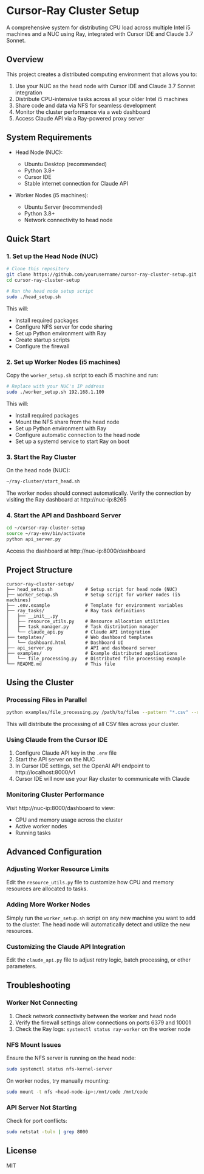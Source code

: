 # Cursor-Ray Cluster Setup

A comprehensive system for distributing CPU load across multiple Intel i5 machines and a NUC using Ray, integrated with Cursor IDE and Claude 3.7 Sonnet.

## Overview

This project creates a distributed computing environment that allows you to:

1. Use your NUC as the head node with Cursor IDE and Claude 3.7 Sonnet integration
2. Distribute CPU-intensive tasks across all your older Intel i5 machines
3. Share code and data via NFS for seamless development
4. Monitor the cluster performance via a web dashboard
5. Access Claude API via a Ray-powered proxy server

## System Requirements

- Head Node (NUC):
  - Ubuntu Desktop (recommended)
  - Python 3.8+
  - Cursor IDE
  - Stable internet connection for Claude API

- Worker Nodes (i5 machines):
  - Ubuntu Server (recommended)
  - Python 3.8+
  - Network connectivity to head node

## Quick Start

### 1. Set up the Head Node (NUC)

```bash
# Clone this repository
git clone https://github.com/yourusername/cursor-ray-cluster-setup.git
cd cursor-ray-cluster-setup

# Run the head node setup script
sudo ./head_setup.sh
```

This will:
- Install required packages
- Configure NFS server for code sharing
- Set up Python environment with Ray
- Create startup scripts
- Configure the firewall

### 2. Set up Worker Nodes (i5 machines)

Copy the `worker_setup.sh` script to each i5 machine and run:

```bash
# Replace with your NUC's IP address
sudo ./worker_setup.sh 192.168.1.100
```

This will:
- Install required packages
- Mount the NFS share from the head node
- Set up Python environment with Ray
- Configure automatic connection to the head node
- Set up a systemd service to start Ray on boot

### 3. Start the Ray Cluster

On the head node (NUC):

```bash
~/ray-cluster/start_head.sh
```

The worker nodes should connect automatically. Verify the connection by visiting the Ray dashboard at http://nuc-ip:8265

### 4. Start the API and Dashboard Server

```bash
cd ~/cursor-ray-cluster-setup
source ~/ray-env/bin/activate
python api_server.py
```

Access the dashboard at http://nuc-ip:8000/dashboard

## Project Structure

```
cursor-ray-cluster-setup/
├── head_setup.sh            # Setup script for head node (NUC)
├── worker_setup.sh          # Setup script for worker nodes (i5 machines)
├── .env.example             # Template for environment variables
├── ray_tasks/               # Ray task definitions
│   ├── __init__.py
│   ├── resource_utils.py    # Resource allocation utilities
│   ├── task_manager.py      # Task distribution manager
│   └── claude_api.py        # Claude API integration
├── templates/               # Web dashboard templates
│   └── dashboard.html       # Dashboard UI
├── api_server.py            # API and dashboard server
├── examples/                # Example distributed applications
│   └── file_processing.py   # Distributed file processing example
└── README.md                # This file
```

## Using the Cluster

### Processing Files in Parallel

```bash
python examples/file_processing.py /path/to/files --pattern "*.csv" --recursive
```

This will distribute the processing of all CSV files across your cluster.

### Using Claude from the Cursor IDE

1. Configure Claude API key in the `.env` file
2. Start the API server on the NUC
3. In Cursor IDE settings, set the OpenAI API endpoint to http://localhost:8000/v1
4. Cursor IDE will now use your Ray cluster to communicate with Claude

### Monitoring Cluster Performance

Visit http://nuc-ip:8000/dashboard to view:
- CPU and memory usage across the cluster
- Active worker nodes
- Running tasks

## Advanced Configuration

### Adjusting Worker Resource Limits

Edit the `resource_utils.py` file to customize how CPU and memory resources are allocated to tasks.

### Adding More Worker Nodes

Simply run the `worker_setup.sh` script on any new machine you want to add to the cluster. The head node will automatically detect and utilize the new resources.

### Customizing the Claude API Integration

Edit the `claude_api.py` file to adjust retry logic, batch processing, or other parameters.

## Troubleshooting

### Worker Not Connecting

1. Check network connectivity between the worker and head node
2. Verify the firewall settings allow connections on ports 6379 and 10001
3. Check the Ray logs: `systemctl status ray-worker` on the worker node

### NFS Mount Issues

Ensure the NFS server is running on the head node:
```bash
sudo systemctl status nfs-kernel-server
```

On worker nodes, try manually mounting:
```bash
sudo mount -t nfs <head-node-ip>:/mnt/code /mnt/code
```

### API Server Not Starting

Check for port conflicts:
```bash
sudo netstat -tuln | grep 8000
```

## License

MIT